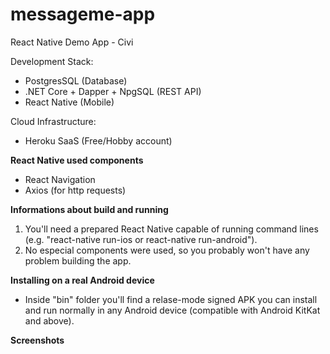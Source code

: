 # messageme-app
React Native Demo App - Civi

Development Stack:
- PostgresSQL (Database)
- .NET Core + Dapper + NpgSQL (REST API)
- React Native (Mobile)

Cloud Infrastructure:
- Heroku SaaS (Free/Hobby account)

**React Native used components**
- React Navigation
- Axios (for http requests)

**Informations about build and running**

1. You'll need a prepared React Native capable of running command lines (e.g. "react-native run-ios or react-native run-android").
2. No especial components were used, so you probably won't have any problem building the app.

**Installing on a real Android device**
- Inside "bin" folder you'll find a relase-mode signed APK you can install and run normally in any Android device (compatible with Android KitKat and above).

**Screenshots**
